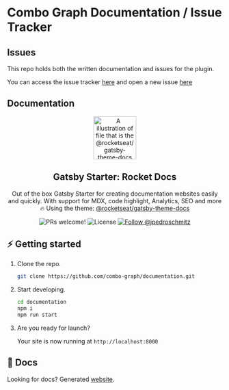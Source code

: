 # Combo Graph Documentation / Issue Tracker

## Issues

This repo holds both the written documentation and issues for the plugin.

You can access the issue tracker [here](https://github.com/combo-graph/documentation/issues) and open a new issue [here](https://github.com/combo-graph/documentation/issues/new/choose)

## Documentation

<p align="center">
  <img src="https://rocketseat-cdn.s3-sa-east-1.amazonaws.com/theme-docs.svg" alt="A illustration of file that is the @rocketseat/gatsby-theme-docs logo" width="100">
</p>

<h2 align="center">
  Gatsby Starter: Rocket Docs
</h2>

<p align="center">
  Out of the box Gatsby Starter for creating documentation websites easily and quickly. With support for MDX, code highlight, Analytics, SEO and more 🔥 Using the theme: <a href="https://github.com/jpedroschmitz/rocketdocs/tree/main/%40rocketseat/gatsby-theme-docs">@rocketseat/gatsby-theme-docs</a>
</p>

<p align="center">
  <img src="https://img.shields.io/badge/PRs-welcome-%238257E6.svg" alt="PRs welcome!" />

  <img alt="License" src="https://img.shields.io/badge/license-MIT-%238257E6">

  <a href="https://twitter.com/intent/follow?screen_name=jpedroschmitz">
    <img src="https://img.shields.io/twitter/follow/jpedroschmitz.svg?label=Follow%20@jpedroschmitz" alt="Follow @jpedroschmitz" />
  </a>
</p>

## ⚡️ Getting started

1. Clone the repo.

   ```sh
   git clone https://github.com/combo-graph/documentation.git
   ```

2. Start developing.

   ```sh
   cd documentation
   npm i
   npm run start
   ```

3. Are you ready for launch?

   Your site is now running at `http://localhost:8000`

## 📄 Docs

Looking for docs? Generated [website](https://combo-graph.github.io).
